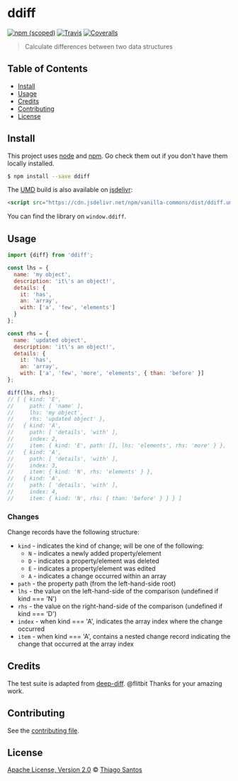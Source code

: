 # ddiff


[![npm (scoped)](https://img.shields.io/npm/v/ddiff.svg)](https://www.npmjs.com/package/ddiff)
[![Travis](https://img.shields.io/travis/thiamsantos/ddiff.svg)](https://travis-ci.org/thiamsantos/ddiff)
[![Coveralls](https://img.shields.io/coveralls/thiamsantos/ddiff.svg)](https://coveralls.io/github/thiamsantos/ddiff?branch=master)

> Calculate differences between two data structures

## Table of Contents

- [Install](#install)
- [Usage](#usage)
- [Credits](#credits)
- [Contributing](#contributing)
- [License](#license)

## Install

This project uses [node](http://nodejs.org) and [npm](https://npmjs.com).
Go check them out if you don't have them locally installed.

```sh
$ npm install --save ddiff
```

The [UMD](https://github.com/umdjs/umd) build is also available on [jsdelivr](https://www.jsdelivr.com/):

```html
<script src="https://cdn.jsdelivr.net/npm/vanilla-commons/dist/ddiff.umd.js"></script>
```

You can find the library on `window.ddiff`.

## Usage

```js
import {diff} from 'ddiff';

const lhs = {
  name: 'my object',
  description: 'it\'s an object!',
  details: {
    it: 'has',
    an: 'array',
    with: ['a', 'few', 'elements']
  }
};

const rhs = {
  name: 'updated object',
  description: 'it\'s an object!',
  details: {
    it: 'has',
    an: 'array',
    with: ['a', 'few', 'more', 'elements', { than: 'before' }]
};

diff(lhs, rhs);
// [ { kind: 'E',
//     path: [ 'name' ],
//     lhs: 'my object',
//     rhs: 'updated object' },
//   { kind: 'A',
//     path: [ 'details', 'with' ],
//     index: 2,
//     item: { kind: 'E', path: [], lhs: 'elements', rhs: 'more' } },
//   { kind: 'A',
//     path: [ 'details', 'with' ],
//     index: 3,
//     item: { kind: 'N', rhs: 'elements' } },
//   { kind: 'A',
//     path: [ 'details', 'with' ],
//     index: 4,
//     item: { kind: 'N', rhs: { than: 'before' } } } ]
```

### Changes

Change records have the following structure:

* `kind` - indicates the kind of change; will be one of the following:
  * `N` - indicates a newly added property/element
  * `D` - indicates a property/element was deleted
  * `E` - indicates a property/element was edited
  * `A` - indicates a change occurred within an array
* `path` - the property path (from the left-hand-side root)
* `lhs` - the value on the left-hand-side of the comparison (undefined if kind === 'N')
* `rhs` - the value on the right-hand-side of the comparison (undefined if kind === 'D')
* `index` - when kind === 'A', indicates the array index where the change occurred
* `item` - when kind === 'A', contains a nested change record indicating the change that occurred at the array index

## Credits

The test suite is adapted from [deep-diff](https://github.com/flitbit/diff). @flitbit Thanks for your amazing work.

## Contributing

See the [contributing file](CONTRIBUTING.md).

## License

[Apache License, Version 2.0](LICENSE.md) © [Thiago Santos](https://github.com/thiamsantos)